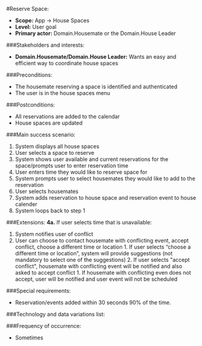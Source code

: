 #Reserve Space:
+ **Scope:** App -> House Spaces
+ **Level:** User goal
+ **Primary actor:** Domain.Housemate or the Domain.House Leader

###Stakeholders and interests:
+ **Domain.Housemate/Domain.House Leader:** Wants an easy and efficient way to coordinate house spaces

###Preconditions:
+ The housemate reserving a space is identified and authenticated
+ The user is in the house spaces menu

###Postconditions:
+ All reservations are added to the calendar
+ House spaces are updated

###Main success scenario:
1. System displays all house spaces
2. User selects a space to reserve
3. System shows user available and current reservations for the space/prompts user to enter reservation time
4. User enters time they would like to reserve space for
5. System prompts user to select housemates they would like to add to the reservation
6. User selects housemates
7. System adds reservation to house space and reservation event to house calender
8. System loops back to step 1

###Extensions:
**4a.** If user selects time that is unavailable:
1. System notifies user of conflict
2. User can choose to contact housemate with conflicting event, accept conflict, choose a different time or location
        1. If user selects “choose a different time or location”, system will provide suggestions (not mandatory to select one of the suggestions)
        2. If user selects "accept conflict", housemate with conflicting event will be notified and also asked to accept conflict
            1. If housemate with conflicting even does not accept, user will be notified and user event will not be scheduled


###Special requirements:
+ Reservation/events added within 30 seconds 90% of the time.

###Technology and data variations list:

###Frequency of occurrence:
+ Sometimes

